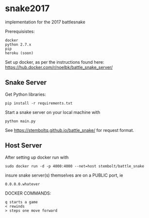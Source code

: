 # snake2017
implementation for the 2017 battlesnake


Prerequisistes:

	docker
	python 2.7.x
	pip
	heroku (soon)

Set up docker, as per the instructions found here: https://hub.docker.com/r/noelbk/battle_snake_server/

<h2> Snake Server </h2>


Get Python libraries:

	pip install -r requirements.txt

Start a snake server on your local machine with

    python main.py
See https://stemboltq.github.io/battle_snake/ for request format.

<h2> Host Server </h2>

After setting up docker run with

    sudo docker run -d -p 4000:4000 --net=host stembolt/battle_snake

insure snake server(s) themselves are on a PUBLIC port, ie

	0.0.0.0.whatever
DOCKER COMMANDS:

	q starts a game
	< rewinds
	> steps one move forward
